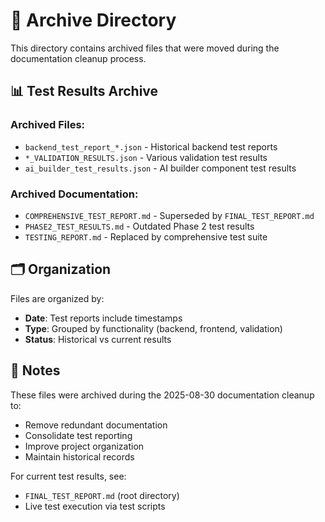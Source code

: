 # 📁 Archive Directory

This directory contains archived files that were moved during the documentation cleanup process.

## 📊 Test Results Archive

### Archived Files:
- `backend_test_report_*.json` - Historical backend test reports
- `*_VALIDATION_RESULTS.json` - Various validation test results
- `ai_builder_test_results.json` - AI builder component test results

### Archived Documentation:
- `COMPREHENSIVE_TEST_REPORT.md` - Superseded by `FINAL_TEST_REPORT.md`
- `PHASE2_TEST_RESULTS.md` - Outdated Phase 2 test results
- `TESTING_REPORT.md` - Replaced by comprehensive test suite

## 🗂️ Organization

Files are organized by:
- **Date**: Test reports include timestamps
- **Type**: Grouped by functionality (backend, frontend, validation)
- **Status**: Historical vs current results

## 📝 Notes

These files were archived during the 2025-08-30 documentation cleanup to:
- Remove redundant documentation
- Consolidate test reporting
- Improve project organization
- Maintain historical records

For current test results, see:
- `FINAL_TEST_REPORT.md` (root directory)
- Live test execution via test scripts
